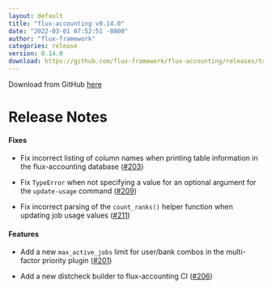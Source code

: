 ```yaml
---
layout: default
title: "flux-accounting v0.14.0"
date: "2022-03-01 07:52:51 -0800"
author: "flux-framework"
categories: release
version: 0.14.0
download: https://github.com/flux-framework/flux-accounting/releases/tag/v0.14.0
---
```


Download from GitHub [here](https://github.com/flux-framework/flux-accounting/releases/tag/v0.14.0)

# Release Notes

#### Fixes

* Fix incorrect listing of column names when printing table information in the flux-accounting database ([#203](https://github.com/flux-framework/flux-accounting/issues/203))

* Fix `TypeError` when not specifying a value for an optional argument for the `update-usage` command ([#209](https://github.com/flux-framework/flux-accounting/issues/209))

* Fix incorrect parsing of the `count_ranks()` helper function when updating job usage values ([#211](https://github.com/flux-framework/flux-accounting/issues/211))

#### Features

* Add a new `max_active_jobs` limit for user/bank combos in the multi-factor priority plugin ([#201](https://github.com/flux-framework/flux-accounting/issues/201))

* Add a new distcheck builder to flux-accounting CI ([#206](https://github.com/flux-framework/flux-accounting/issues/206))

